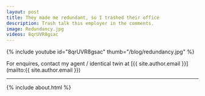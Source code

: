 ```yaml
---
layout: post
title: They made me redundant, so I trashed their office
description: Trash talk this employer in the comments.
image: Redundancy.jpg
videos: 8qrUVR8gsac
---
```


{% include youtube id="8qrUVR8gsac" thumb="/blog/redundancy.jpg" %}

For enquires, contact my agent / identical twin at [{{ site.author.email }}](mailto:{{ site.author.email }})

---

{% include about.html %}
